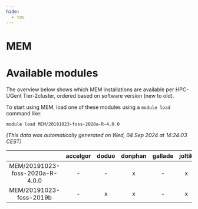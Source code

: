 ```yaml
---
hide:
  - toc
---
```


MEM
===

# Available modules


The overview below shows which MEM installations are available per HPC-UGent Tier-2cluster, ordered based on software version (new to old).

To start using MEM, load one of these modules using a `module load` command like:

```shell
module load MEM/20191023-foss-2020a-R-4.0.0
```

*(This data was automatically generated on Wed, 04 Sep 2024 at 14:24:03 CEST)*  

| |accelgor|doduo|donphan|gallade|joltik|shinx|skitty|
| :---: | :---: | :---: | :---: | :---: | :---: | :---: | :---: |
|MEM/20191023-foss-2020a-R-4.0.0|-|-|x|-|x|-|-|
|MEM/20191023-foss-2019b|-|x|x|-|x|-|-|
